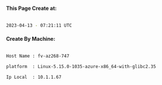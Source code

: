 
   
#### This Page Create at:

```bash

2023-04-13 - 07:21:11 UTC

```

#### Create By Machine:

```bash

Host Name : fv-az268-747

platform  : Linux-5.15.0-1035-azure-x86_64-with-glibc2.35

Ip Local  : 10.1.1.67

```


